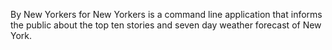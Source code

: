 By New Yorkers for New Yorkers is a command line application that informs the public about the top ten stories and seven day weather forecast of New York. 

